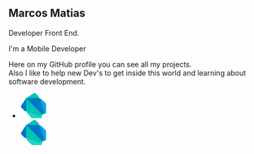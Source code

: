 ## Marcos Matias

Developer Front End.

I'm a Mobile Developer<br/>

Here on my GitHub profile you can see all my projects.  
Also I like to help new Dev's to get inside this world and learning about software development.

<ul style="display-flex">
  <li><img src="https://raw.githubusercontent.com/devicons/devicon/master/icons/dart/dart-original.svg" width="50"></li>
  <img src="https://raw.githubusercontent.com/devicons/devicon/master/icons/dart/dart-original.svg" width="50">
</ul>



